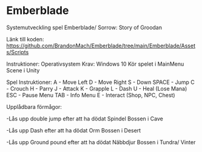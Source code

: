 # Emberblade
Systemutveckling spel Emberblade/ Sorrow: Story of Groodan

Länk till koden:
https://github.com/BrandonMach/Emberblade/tree/main/Emberblade/Assets/Scripts

Instruktioner: 
Operativsystem Krav: Windows 10
Kör spelet i MainMenu Scene i Unity

Spel Instruktioner:
A - Move Left
D - Move Right
S - Down
SPACE - Jump
C - Crouch
H - Parry
J - Attack
K - Grapple
L - Dash
U - Heal (Lose Mana)
ESC - Pause Menu 
TAB - Info Menu
E - Interact (Shop, NPC, Chest)

Upplådbara förmågor:

-Lås upp double jump efter att ha dödat Spindel Bossen i Cave

-Lås upp Dash efter att ha dödat Orm Bossen i Desert

-Lås upp Ground pound efter att ha dödat Näbbdjur Bossen i Tundra/ Vinter

